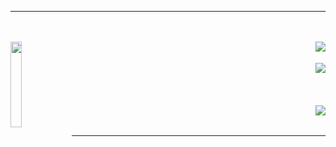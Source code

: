 <hr></hr>
<br></br>
<a href="https://tryhackme.com/p/ang3lo.azevedo"><img src="https://tryhackme-badges.s3.amazonaws.com/ang3lo.azevedo.png" align="right"></a>
<img width="18.75%" height= "18.75%" src="https://assets.tryhackme.com/img/THMlogo.png" align="left"/>
<br></br>
<a href="https://tryhackme.com/p/Ghostzao"><img src="https://tryhackme-badges.s3.amazonaws.com/Ghostzao.png" align="right"></a>
<br></br>
<br></br>
<a href="https://tryhackme.com/p/Reberpower"><img src="https://tryhackme-badges.s3.amazonaws.com/Reberpower.png" align="right"></a>
<br></br>
<hr></hr>
